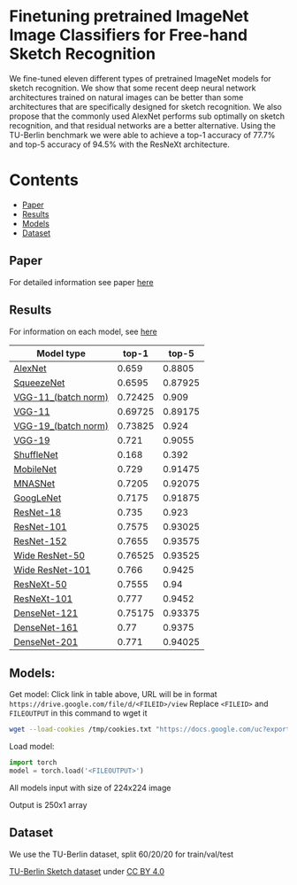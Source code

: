 # Finetuning pretrained ImageNet Image Classifiers for Free-hand Sketch Recognition

We fine-tuned eleven different types of pretrained ImageNet models for sketch recognition. We show that some recent deep neural network architectures trained on natural images can be better than some architectures that are specifically designed for sketch recognition. We also propose that the commonly used AlexNet performs sub optimally on sketch recognition, and that residual networks are a better alternative. Using the TU-Berlin benchmark we were able to achieve a top-1 accuracy of 77.7% and top-5 accuracy of 94.5% with the ResNeXt architecture.

# Contents
* [Paper](https://github.com/mwcheng21/sketch-classification/blob/main/FreehandSketchClassification.pdf)
* [Results](https://github.com/mwcheng21/sketch-classification#results)
* [Models](https://github.com/mwcheng21/sketch-classification#models)
* [Dataset](https://github.com/mwcheng21/sketch-classification#dataset)


## Paper
For detailed information see paper [here](https://github.com/mwcheng21/sketch-classification/blob/main/FreehandSketchClassification.pdf)

## Results

For information on each model, see [here](https://pytorch.org/vision/stable/models.html)

| Model type | top-1  | top-5  |
|------------|---|---|
|[AlexNet](https://drive.google.com/file/d/1-S2glVkseE-GCd9fjeeCxbys71i1HqFh/view?usp=sharing)       |0.659    |0.8805|
|[SqueezeNet](https://drive.google.com/file/d/1-vaCEBBqCPO6dSrOJawdXAViK-UmXFWP/view?usp=sharing)    |0.6595   |0.87925|
|[VGG-11_(batch norm)](https://drive.google.com/file/d/1-cCo9FNSL3EUPIJEPV-RDyl-QLHzE5Gm/view?usp=sharing)         |0.72425  |0.909|
|[VGG-11](https://drive.google.com/file/d/1-6WvcroMJXcBP1KUHVOGzLkiUnyo8tCD/view?usp=sharing) |0.69725  |0.89175|
|[VGG-19_(batch norm)](https://drive.google.com/file/d/1hsQV2zqyPxzuXxi1GwfC9kjMMAItdOfK/view?usp=sharing)         |0.73825  |0.924|
|[VGG-19](https://drive.google.com/file/d/1NQ9Nsgu96qSjBYW-lzTIW1U7yMMRoy0N/view?usp=sharing) |0.721  |0.9055|
|[ShuffleNet](https://drive.google.com/file/d/1-CBr2qc8xHAqtYuXKnEKrKOe6JySiQyx/view?usp=sharing)    |0.168    |0.392|
|[MobileNet](https://drive.google.com/file/d/1weqhBx0Rs4b7rfOQI8G9gHm8crBp1b3Y/view?usp=sharing)     |0.729    |0.91475|
|[MNASNet](https://drive.google.com/file/d/106PacomRKaiy8k47iOFUmsPlGekmFQ39/view?usp=sharing)       |0.7205   |0.92075|
|[GoogLeNet](https://drive.google.com/file/d/10S2v3TkP_9dHh-dXrO7uNj5f0nXZSpmT/view?usp=sharing)     |0.7175   |0.91875|
|[ResNet-18](https://drive.google.com/file/d/10Go0fA8TdjL66cKw6H5aHCXjknOyisuG/view?usp=sharing)        |0.735    |0.923|
|[ResNet-101](https://drive.google.com/file/d/1-BD8OWxYSDyng1Rynb9XaC1WsZB-1Oh2/view?usp=sharing) |0.7575  |0.93025|
|[ResNet-152](https://drive.google.com/file/d/1-BEdL-nblY9CFQj1mj5803R3_N2wd5rU/view?usp=sharing)     |0.7655  |0.93575|
|[Wide ResNet-50](https://drive.google.com/file/d/109MTLD6o8hYkfqS5dL-mv5XOd0njIwh0/view?usp=sharing)    |0.76525  |0.93525|
|[Wide ResNet-101](https://drive.google.com/file/d/1-K9NjtTn-Sp4MHFIfxNsRQrJiV5H9m6w/view?usp=sharing) |0.766  |0.9425|
|[ResNeXt-50](https://drive.google.com/file/d/1-LaeQCCzjcNpIb3Cu7pnuL2rfGj48DVc/view?usp=sharing)     |0.7555   |0.94|
|[ResNeXt-101](https://drive.google.com/file/d/1-R-E-xYqfOSkmmfCsTlYctdI-YSrcTAz/view?usp=sharing) |0.777  |0.9452|
|[DenseNet-121](https://drive.google.com/file/d/104mZmdDZFcVPLhQmNwlxWdTEcOmeZA4-/view?usp=sharing)     |0.75175  |0.93375|
|[DenseNet-161](https://drive.google.com/file/d/1-N7zlhRC5YqM1Y8beJKXdaBSRrl_9VO9/view?usp=sharing) |0.77  |0.9375|
|[DenseNet-201](https://drive.google.com/file/d/1-3hxZkYCAHmtwgH8HqxuHFXQuUxGOghG/view?usp=sharing)   |0.771  |0.94025|

## Models:
Get model:
Click link in table above, URL will be in format `https://drive.google.com/file/d/<FILEID>/view`
Replace `<FILEID>` and `FILEOUTPUT` in this command to wget it
```bash
wget --load-cookies /tmp/cookies.txt "https://docs.google.com/uc?export=download&confirm=$(wget --quiet --save-cookies /tmp/cookies.txt --keep-session-cookies --no-check-certificate 'https://docs.google.com/uc?export=download&id=<FILEID>' -O- | sed -rn 's/.*confirm=([0-9A-Za-z_]+).*/\1\n/p')&id=<FILEID>" -O <FILEOUTPUT> && rm -rf /tmp/cookies.txt
```

Load model:
```python
import torch
model = torch.load('<FILEOUTPUT>')
```
All models input with size of 224x224 image

Output is 250x1 array

## Dataset
We use the TU-Berlin dataset, split 60/20/20 for train/val/test

[TU-Berlin Sketch dataset](http://cybertron.cg.tu-berlin.de/eitz/projects/classifysketch/) under [CC BY 4.0](https://creativecommons.org/licenses/by/4.0/)
